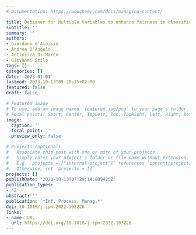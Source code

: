 ```yaml
---
# Documentation: https://wowchemy.com/docs/managing-content/

title: Debiaser for Multiple Variables to enhance fairness in classification tasks
subtitle: ''
summary: ''
authors:
- Giordano d'Aloisio
- Andrea D'Angelo
- Antinisca Di Marco
- Giovanni Stilo
tags: []
categories: []
date: '2023-01-01'
lastmod: 2023-10-13T09:29:15+02:00
featured: false
draft: false

# Featured image
# To use, add an image named `featured.jpg/png` to your page's folder.
# Focal points: Smart, Center, TopLeft, Top, TopRight, Left, Right, BottomLeft, Bottom, BottomRight.
image:
  caption: ''
  focal_point: ''
  preview_only: false

# Projects (optional).
#   Associate this post with one or more of your projects.
#   Simply enter your project's folder or file name without extension.
#   E.g. `projects = ["internal-project"]` references `content/project/deep-learning/index.md`.
#   Otherwise, set `projects = []`.
projects: []
publishDate: '2023-10-13T07:29:14.889425Z'
publication_types:
- '2'
abstract: ''
publication: '*Inf. Process. Manag.*'
doi: 10.1016/j.ipm.2022.103226
links:
- name: URL
  url: https://doi.org/10.1016/j.ipm.2022.103226
---
```

